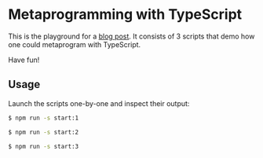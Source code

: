 # Metaprogramming with TypeScript

This is the playground for a [blog post](https://blog.whilenot.dev/posts/metaprogramming-with-typescript/). It consists of 3 scripts that demo how one could metaprogram with TypeScript.

Have fun!

## Usage

Launch the scripts one-by-one and inspect their output:

```bash
$ npm run -s start:1
```

```bash
$ npm run -s start:2
```

```bash
$ npm run -s start:3
```
